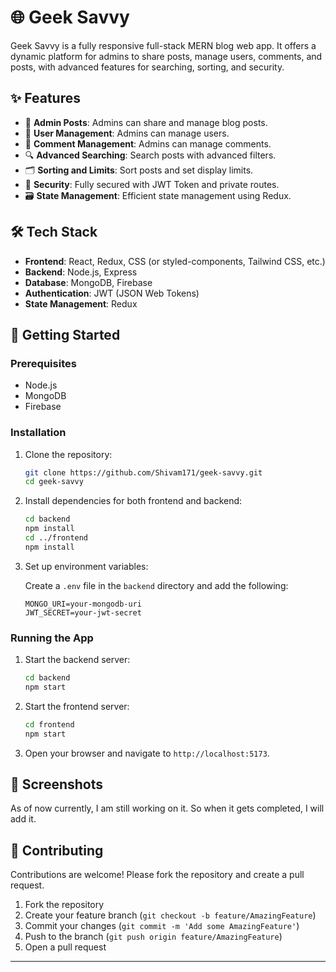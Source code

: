 # 🌐 Geek Savvy

Geek Savvy is a fully responsive full-stack MERN blog web app. It offers a dynamic platform for admins to share posts, manage users, comments, and posts, with advanced features for searching, sorting, and security.

## ✨ Features

- 📄 **Admin Posts**: Admins can share and manage blog posts.
- 👥 **User Management**: Admins can manage users.
- 💬 **Comment Management**: Admins can manage comments.
- 🔍 **Advanced Searching**: Search posts with advanced filters.
- 🗂️ **Sorting and Limits**: Sort posts and set display limits.
- 🔐 **Security**: Fully secured with JWT Token and private routes.
- 🗃️ **State Management**: Efficient state management using Redux.

## 🛠️ Tech Stack

- **Frontend**: React, Redux, CSS (or styled-components, Tailwind CSS, etc.)
- **Backend**: Node.js, Express
- **Database**: MongoDB, Firebase
- **Authentication**: JWT (JSON Web Tokens)
- **State Management**: Redux

## 🚀 Getting Started

### Prerequisites

- Node.js
- MongoDB
- Firebase

### Installation

1. Clone the repository:
    ```bash
    git clone https://github.com/Shivam171/geek-savvy.git
    cd geek-savvy
    ```

2. Install dependencies for both frontend and backend:
    ```bash
    cd backend
    npm install
    cd ../frontend
    npm install
    ```

3. Set up environment variables:

   Create a `.env` file in the `backend` directory and add the following:
    ```plaintext
    MONGO_URI=your-mongodb-uri
    JWT_SECRET=your-jwt-secret
    ```

### Running the App

1. Start the backend server:
    ```bash
    cd backend
    npm start
    ```

2. Start the frontend server:
    ```bash
    cd frontend
    npm start
    ```

3. Open your browser and navigate to `http://localhost:5173`.

## 📸 Screenshots

As of now currently, I am still working on it. So when it gets completed, I will add it.

## 🤝 Contributing

Contributions are welcome! Please fork the repository and create a pull request.

1. Fork the repository
2. Create your feature branch (`git checkout -b feature/AmazingFeature`)
3. Commit your changes (`git commit -m 'Add some AmazingFeature'`)
4. Push to the branch (`git push origin feature/AmazingFeature`)
5. Open a pull request

---
